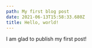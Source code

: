 ```yaml
---
path: My first blog post
date: 2021-06-13T15:58:33.680Z
title: Hello, world!
---
```

I am glad to publish my first post!